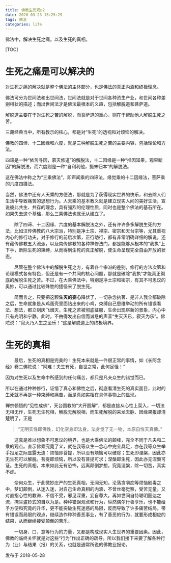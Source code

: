```yaml
---
title: 佛教生死观p2
date: 2020-03-23 15:25:29
tags: 佛法
categories: life
---
```


佛法中，解决生死之痛，以及生死的真相。

<!--more-->

[TOC]

# 生死之痛是可以解决的

对生死之痛的解决就是整个佛法的主体部分，也是佛法的真正内涵和终极理念。

佛法可分为世间法和出世间法，世间法就是对于世间各种资生产业，和世间各种差别相状的描述；而出世间法才是佛法最根本的义趣，包括解脱道和菩萨道。

解脱道主要在于对生死之苦的解脱，而菩萨道的重心，则在于帮助他人解脱生死之苦。

三藏经典当中，所有教示的核心，都是对“生死”的透视和对烦恼的解决。

佛教的四谛、十二因缘和六度，就是三种解脱生死之苦的主要内容，包括理论和方法。

四谛是一种“依苦寻因，慕灭修道”的解脱法，十二因缘是一种“推因知果，观果断因”的解脱法，而六度则是一种“自利利他，摄末归本”的解脱法。

这在佛法中称之为“三乘佛法”，即声闻乘的四谛法，缘觉乘的十二因缘法，菩萨乘的六度四摄法。

当然，佛法中还有人天乘的方便法，那就是为了获得现实世界的快乐，和去除人们生活中导致痛苦的思想行为。人天乘的基本教义就是建立现实人间的美好生活，宣说彼此共生、共存的理念，具有强烈的伦理性质，同时也是整个佛法的基石所在。如果失去这个基础，那么三乘佛法也就无从建立了。

　　除了四谛、十二因缘、六度的基本解脱法之外，还有许许多多解脱生死的方法，比如汉传佛教的八大宗派，特别是净土宗、禅宗、密宗和天台宗等，尤其重视内心的修行功夫，对于修行的前后次第，正行助行，都有非常明确详细的解说。还有藏传佛教五大流派，以及南传佛教的各种禅修法门，都是能够从根本的“我执”上下手，断除生死的束缚，从而得到生死的真正解脱，使生命呈现完全自由开放的状态。

　　尽管在整个佛法中的解脱生死之方，有着各个宗派的差别，修行的方法次第和论理模式各有特色，但还是有一个共同的核心问题，那就是破除“我执”才能真正彻底的解脱生死之苦。不过，在大乘佛法中，特别是净土宗和密宗，有其不可思议的奥妙，可以通过比较殊胜的捷径来了脱生死。

　　简而言之，只要把这颗**生灭的妄心**降伏了，一切杂念执著、是非人我全都破除之后，生命就象是从鸡蛋壳里面钻出来的小鸡，束缚自己思维举动的所有错误看法、想法，都立刻灰飞烟灭，生死之苦被彻底征服，生命出现崭新的景象，内心中只有光明和宁静。此时，不由得发出自信而诚恳的声音“生灭灭已，寂灭为乐”。佛陀说：“寂灭乃人生之至乐！”这是解脱道上的终极境界。



# 生死的真相

　　最后，生死的真相是完美的！生死本来就是一件很正常的事情，如《长阿含经》卷二佛陀说：“阿难！夫生有死，自世之常，此何足怪！”

因为对生死以及生命中所感到的任何痛苦，都只是凡夫众生的错觉而已。

所以在通过种种修行，证悟了真心和佛性之后，彻底看清生死的真实面目，此时的生死就不再是一种束缚和痛苦，而是真如实相在具体事物上的显现。

禅宗顿悟的“见性成佛”，天台圆教的“大开圆解”，都是直接从心性上契入，一切法无相无作，生死无生死相，解脱无解脱相，而生死解脱的来龙去脉、因缘果报却清楚明了，正是

>“无明实性即佛性，幻化空身即法身。法身觉了无一物，本原自性天真佛。”

　　这真是难以想象不可思议的境界，也是大乘佛法的颠峰，完全不同于凡夫和二乘的观点。直示佛乘究竟了义，就在我等众生一念心中完全具足，亦在我等众生举手投足之际显露无遗：烦恼即菩提，所以没有烦恼可以破除；生死即涅槃，因此亦无生死可以解脱。菩提即烦恼，所以没有菩提可求；涅槃即生死，因此亦无涅槃可证。生死的真相，本来如此无有恐怖，远离颠倒梦想，究竟涅槃，除一切苦，真实不虚。

　　奈何众生，于此微妙庄严的生死真相，无闻无知，沦落贪嗔痴等烦恼剧毒之中，梦幻颠倒，从迷入迷，对自己生命真相的内涵，不曾丝毫觉察，受苦无量。又对直指心性的教诲，不信不受，邪见深重，妄自尊大。再如世间自恃聪明豁达之流，掩耳盗铃式的自以为是。种种错误观点和行为，纵然偶尔行善享乐，也不能给予方便和究竟的升华，更不能突破生死迷惑的局限，反而导致了许多痛苦结局。带有错误而局限的观点，继续造作种种善恶事业，有了善恶的行为，就要形成相应的结果，从而继续接受颠倒的苦乐。

　　一切身、口、意等行为的力量，又都是构成现实人生世界的重要因素。因此，佛教的临终关怀就是对这些“行为”作出正确的疏导。所以我们接下来要了解各种行为（业）与结果（报）的关系，也就是通常所说的佛教业报论。

发布于 2018-05-28